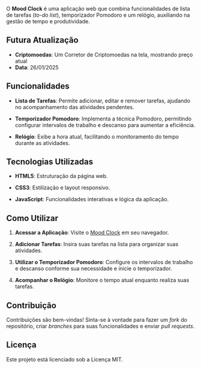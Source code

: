 O **Mood Clock** é uma aplicação web que combina funcionalidades de lista de tarefas (*to-do list*), temporizador Pomodoro e um relógio, auxiliando na gestão de tempo e produtividade.

## Futura Atualização
- **Criptomoedas**: Um Corretor de Criptomoedas na tela, mostrando preço atual
- **Data**: 26/01/2025

## Funcionalidades

- **Lista de Tarefas**: Permite adicionar, editar e remover tarefas, ajudando no acompanhamento das atividades pendentes.

- **Temporizador Pomodoro**: Implementa a técnica Pomodoro, permitindo configurar intervalos de trabalho e descanso para aumentar a eficiência.

- **Relógio**: Exibe a hora atual, facilitando o monitoramento do tempo durante as atividades.

## Tecnologias Utilizadas

- **HTML5**: Estruturação da página web.

- **CSS3**: Estilização e layout responsivo.

- **JavaScript**: Funcionalidades interativas e lógica da aplicação.

## Como Utilizar

1. **Acessar a Aplicação**: Visite o [Mood Clock](https://alask-code.github.io/Mood-Clock/) em seu navegador.

2. **Adicionar Tarefas**: Insira suas tarefas na lista para organizar suas atividades.

3. **Utilizar o Temporizador Pomodoro**: Configure os intervalos de trabalho e descanso conforme sua necessidade e inicie o temporizador.

4. **Acompanhar o Relógio**: Monitore o tempo atual enquanto realiza suas tarefas.

## Contribuição

Contribuições são bem-vindas! Sinta-se à vontade para fazer um *fork* do repositório, criar *branches* para suas funcionalidades e enviar *pull requests*.

## Licença

Este projeto está licenciado sob a Licença MIT.